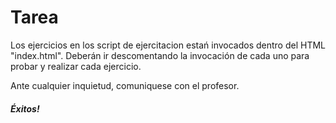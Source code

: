 # Tarea

Los ejercicios en los script de ejercitacion estań invocados dentro del HTML "index.html". Deberán ir descomentando la invocación de cada uno para probar y realizar cada ejercicio.

Ante cualquier inquietud, comuniquese con el profesor.

##### Éxitos!
